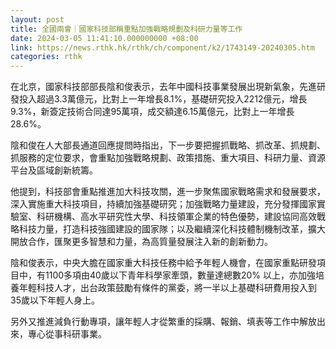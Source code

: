 ```yaml
---
layout: post
title: 全國兩會｜國家科技部稱重點加強戰略規劃及科研力量等工作
date: 2024-03-05 11:41:10.000000000 +08:00
link: https://news.rthk.hk/rthk/ch/component/k2/1743149-20240305.htm
categories: rthk
---
```


在北京，國家科技部部長陰和俊表示，去年中國科技事業發展出現新氣象，先進研發投入超過3.3萬億元，比對上一年增長8.1%，基礎研究投入2212億元，增長9.3%，新簽定技術合同達95萬項，成交額達6.15萬億元，比對上一年增長28.6%。
 
陰和俊在人大部長通道回應提問時指出，下一步要把握抓戰略、抓改革、抓規劃、抓服務的定位要求，會重點加強戰略規劃、政策措施、重大項目、科研力量、資源平台及區域創新統籌。

他提到，科技部會重點推進加大科技攻關，進一步聚焦國家戰略需求和發展要求，深入實施重大科技項目，持續加強基礎研究；加強戰略力量建設，充分發揮國家實驗室、科研機構、高水平研究性大學、科技領軍企業的特色優勢，建設協同高效戰略科技力量，打造科技強國建設的國家隊；以及繼續深化科技體制機制改革，擴大開放合作，匯聚更多智慧和力量，為高質量發展注入新的創新動力。

陰和俊表示，中央大膽在國家重大科技任務中給予年輕人機會，在國家重點研發項目中，有1100多項由40歲以下青年科學家牽頭，數量達總數20% 以上，亦加強培養年輕科技人才，出台政策鼓勵有條件的黨委，將一半以上基礎科研費用投入到35歲以下年輕人身上。

另外又推進減負行動專項，讓年輕人才從繁重的採購、報銷、填表等工作中解放出來，專心從事科研事業。
